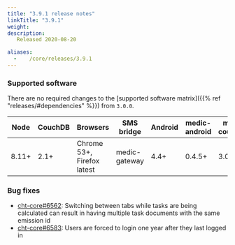 ```yaml
---
title: "3.9.1 release notes"
linkTitle: "3.9.1"
weight:
description: 
   Released 2020-08-20

aliases:
  -    /core/releases/3.9.1
---
```


### Supported software

There are no required changes to the [supported software matrix]({{% ref "releases/#dependencies" %}})
 from `3.0.0`.

| Node | CouchDB | Browsers | SMS bridge | Android | medic-android | medic-couch2pg |
|----|----|----|----|----|----|---|
| 8.11+ | 2.1+ | Chrome 53+, Firefox latest | medic-gateway | 4.4+ | 0.4.5+ | 3.0+ |

### Bug fixes

- [cht-core#6562](https://github.com/medic/cht-core/issues/6562): Switching between tabs while tasks are being calculated can result in having multiple task documents with the same emission id
- [cht-core#6583](https://github.com/medic/cht-core/issues/6583): Users are forced to login one year after they last logged in
